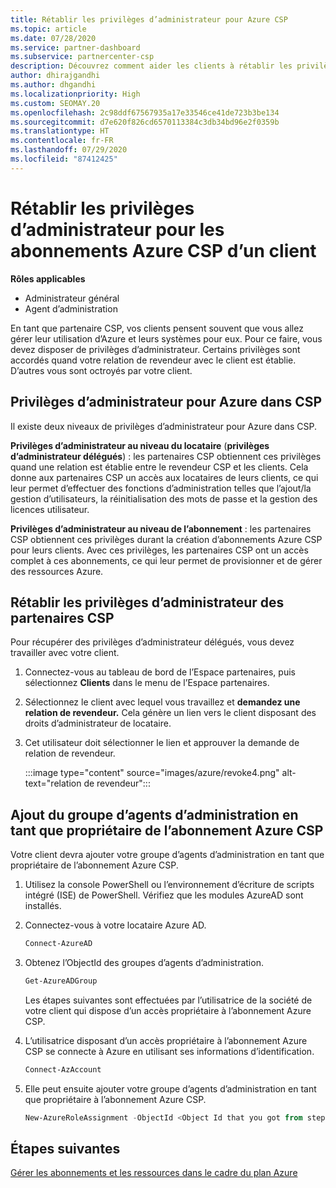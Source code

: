 ```yaml
---
title: Rétablir les privilèges d’administrateur pour Azure CSP
ms.topic: article
ms.date: 07/28/2020
ms.service: partner-dashboard
ms.subservice: partnercenter-csp
description: Découvrez comment aider les clients à rétablir les privilèges d’administrateur d’un partenaire afin que ce dernier puisse aider à gérer les abonnements Azure CSP d’un client.
author: dhirajgandhi
ms.author: dhgandhi
ms.localizationpriority: High
ms.custom: SEOMAY.20
ms.openlocfilehash: 2c98ddf67567935a17e33546ce41de723b3be134
ms.sourcegitcommit: d7e620f826cd6570113384c3db34bd96e2f0359b
ms.translationtype: HT
ms.contentlocale: fr-FR
ms.lasthandoff: 07/29/2020
ms.locfileid: "87412425"
---
```

# <a name="reinstate-admin-privileges-for-a-customers-azure-csp-subscriptions"></a>Rétablir les privilèges d’administrateur pour les abonnements Azure CSP d’un client  

**Rôles applicables**

- Administrateur général
- Agent d’administration

En tant que partenaire CSP, vos clients pensent souvent que vous allez gérer leur utilisation d’Azure et leurs systèmes pour eux. Pour ce faire, vous devez disposer de privilèges d’administrateur. Certains privilèges sont accordés quand votre relation de revendeur avec le client est établie. D’autres vous sont octroyés par votre client.

## <a name="admin-privileges-for-azure-in-csp"></a>Privilèges d’administrateur pour Azure dans CSP

Il existe deux niveaux de privilèges d’administrateur pour Azure dans CSP.

**Privilèges d’administrateur au niveau du locataire** (**privilèges d’administrateur délégués**) : les partenaires CSP obtiennent ces privilèges quand une relation est établie entre le revendeur CSP et les clients. Cela donne aux partenaires CSP un accès aux locataires de leurs clients, ce qui leur permet d’effectuer des fonctions d’administration telles que l’ajout/la gestion d’utilisateurs, la réinitialisation des mots de passe et la gestion des licences utilisateur.

**Privilèges d’administrateur au niveau de l’abonnement** : les partenaires CSP obtiennent ces privilèges durant la création d’abonnements Azure CSP pour leurs clients. Avec ces privilèges, les partenaires CSP ont un accès complet à ces abonnements, ce qui leur permet de provisionner et de gérer des ressources Azure.

## <a name="reinstate-csp-partners-admin-privileges"></a>Rétablir les privilèges d’administrateur des partenaires CSP

Pour récupérer des privilèges d’administrateur délégués, vous devez travailler avec votre client.

1. Connectez-vous au tableau de bord de l’Espace partenaires, puis sélectionnez **Clients** dans le menu de l’Espace partenaires.

2. Sélectionnez le client avec lequel vous travaillez et **demandez une relation de revendeur.** Cela génère un lien vers le client disposant des droits d’administrateur de locataire.

3. Cet utilisateur doit sélectionner le lien et approuver la demande de relation de revendeur.

   :::image type="content" source="images/azure/revoke4.png" alt-text="relation de revendeur":::

## <a name="adding-the-admin-agents-group-as-an-owner-for-the-azure-csp-subscription"></a>Ajout du groupe d’agents d’administration en tant que propriétaire de l’abonnement Azure CSP

Votre client devra ajouter votre groupe d’agents d’administration en tant que propriétaire de l’abonnement Azure CSP.

1. Utilisez la console PowerShell ou l’environnement d’écriture de scripts intégré (ISE) de PowerShell. Vérifiez que les modules AzureAD sont installés.

2. Connectez-vous à votre locataire Azure AD.

   ```powershell
   Connect-AzureAD
   ```

3. Obtenez l’ObjectId des groupes d’agents d’administration.

   ```powershell
   Get-AzureADGroup
   ```
   Les étapes suivantes sont effectuées par l’utilisatrice de la société de votre client qui dispose d’un accès propriétaire à l’abonnement Azure CSP.

4. L’utilisatrice disposant d’un accès propriétaire à l’abonnement Azure CSP se connecte à Azure en utilisant ses informations d’identification.

   ```powershell
   Connect-AzAccount
   ```

5. Elle peut ensuite ajouter votre groupe d’agents d’administration en tant que propriétaire à l’abonnement Azure CSP.

    ```powershell
    New-AzureRoleAssignment -ObjectId <Object Id that you got from step 3> -RoleDefinitionName Owner -Scope "/subscriptions/<SubscriptionId of CSP subscription>"
    ```

## <a name="next-steps"></a>Étapes suivantes

[Gérer les abonnements et les ressources dans le cadre du plan Azure](azure-plan-manage.md)
